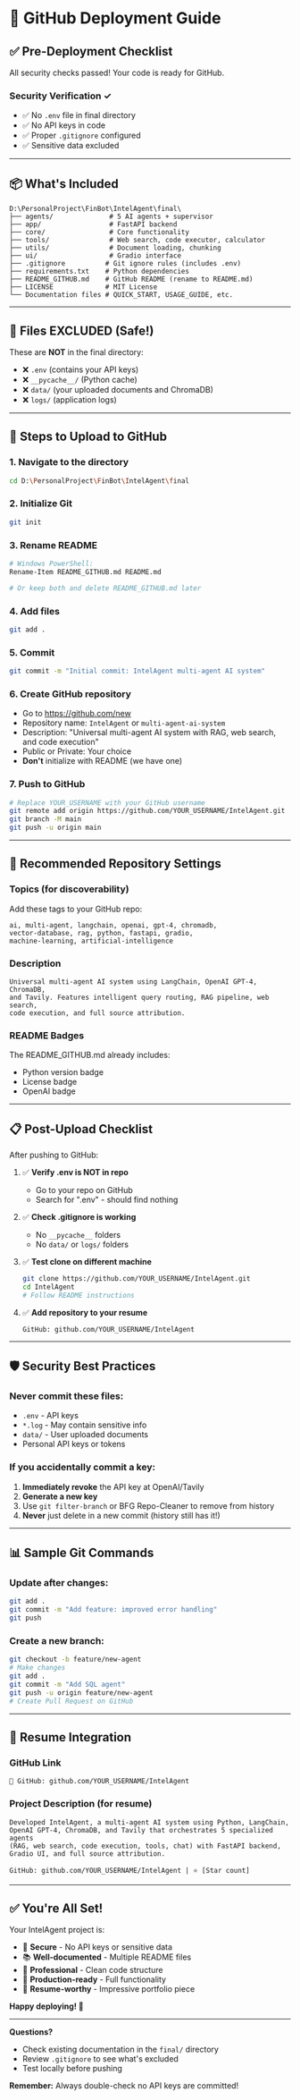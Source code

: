 # 🚀 GitHub Deployment Guide

## ✅ Pre-Deployment Checklist

All security checks passed! Your code is ready for GitHub.

### Security Verification ✓
- ✅ No `.env` file in final directory
- ✅ No API keys in code
- ✅ Proper `.gitignore` configured
- ✅ Sensitive data excluded

---

## 📦 What's Included

```
D:\PersonalProject\FinBot\IntelAgent\final\
├── agents/              # 5 AI agents + supervisor
├── app/                 # FastAPI backend
├── core/                # Core functionality
├── tools/               # Web search, code executor, calculator
├── utils/               # Document loading, chunking
├── ui/                  # Gradio interface
├── .gitignore          # Git ignore rules (includes .env)
├── requirements.txt    # Python dependencies
├── README_GITHUB.md    # GitHub README (rename to README.md)
├── LICENSE             # MIT License
└── Documentation files # QUICK_START, USAGE_GUIDE, etc.
```

---

## 🔐 Files EXCLUDED (Safe!)

These are **NOT** in the final directory:
- ❌ `.env` (contains your API keys)
- ❌ `__pycache__/` (Python cache)
- ❌ `data/` (your uploaded documents and ChromaDB)
- ❌ `logs/` (application logs)

---

## 📝 Steps to Upload to GitHub

### 1. Navigate to the directory
```bash
cd D:\PersonalProject\FinBot\IntelAgent\final
```

### 2. Initialize Git
```bash
git init
```

### 3. Rename README
```bash
# Windows PowerShell:
Rename-Item README_GITHUB.md README.md

# Or keep both and delete README_GITHUB.md later
```

### 4. Add files
```bash
git add .
```

### 5. Commit
```bash
git commit -m "Initial commit: IntelAgent multi-agent AI system"
```

### 6. Create GitHub repository
- Go to https://github.com/new
- Repository name: `IntelAgent` or `multi-agent-ai-system`
- Description: "Universal multi-agent AI system with RAG, web search, and code execution"
- Public or Private: Your choice
- **Don't** initialize with README (we have one)

### 7. Push to GitHub
```bash
# Replace YOUR_USERNAME with your GitHub username
git remote add origin https://github.com/YOUR_USERNAME/IntelAgent.git
git branch -M main
git push -u origin main
```

---

## 🎨 Recommended Repository Settings

### Topics (for discoverability)
Add these tags to your GitHub repo:
```
ai, multi-agent, langchain, openai, gpt-4, chromadb, 
vector-database, rag, python, fastapi, gradio, 
machine-learning, artificial-intelligence
```

### Description
```
Universal multi-agent AI system using LangChain, OpenAI GPT-4, ChromaDB, 
and Tavily. Features intelligent query routing, RAG pipeline, web search, 
code execution, and full source attribution.
```

### README Badges
The README_GITHUB.md already includes:
- Python version badge
- License badge
- OpenAI badge

---

## 📋 Post-Upload Checklist

After pushing to GitHub:

1. ✅ **Verify .env is NOT in repo**
   - Go to your repo on GitHub
   - Search for ".env" - should find nothing
   
2. ✅ **Check .gitignore is working**
   - No `__pycache__` folders
   - No `data/` or `logs/` folders

3. ✅ **Test clone on different machine**
   ```bash
   git clone https://github.com/YOUR_USERNAME/IntelAgent.git
   cd IntelAgent
   # Follow README instructions
   ```

4. ✅ **Add repository to your resume**
   ```
   GitHub: github.com/YOUR_USERNAME/IntelAgent
   ```

---

## 🛡️ Security Best Practices

### Never commit these files:
- `.env` - API keys
- `*.log` - May contain sensitive info
- `data/` - User uploaded documents
- Personal API keys or tokens

### If you accidentally commit a key:
1. **Immediately revoke** the API key at OpenAI/Tavily
2. **Generate a new key**
3. Use `git filter-branch` or BFG Repo-Cleaner to remove from history
4. **Never** just delete in a new commit (history still has it!)

---

## 📊 Sample Git Commands

### Update after changes:
```bash
git add .
git commit -m "Add feature: improved error handling"
git push
```

### Create a new branch:
```bash
git checkout -b feature/new-agent
# Make changes
git add .
git commit -m "Add SQL agent"
git push -u origin feature/new-agent
# Create Pull Request on GitHub
```

---

## 🎯 Resume Integration

### GitHub Link
```
🔗 GitHub: github.com/YOUR_USERNAME/IntelAgent
```

### Project Description (for resume)
```
Developed IntelAgent, a multi-agent AI system using Python, LangChain, 
OpenAI GPT-4, ChromaDB, and Tavily that orchestrates 5 specialized agents 
(RAG, web search, code execution, tools, chat) with FastAPI backend, 
Gradio UI, and full source attribution.

GitHub: github.com/YOUR_USERNAME/IntelAgent | ⭐ [Star count]
```

---

## ✅ You're All Set!

Your IntelAgent project is:
- 🔐 **Secure** - No API keys or sensitive data
- 📚 **Well-documented** - Multiple README files
- 🎨 **Professional** - Clean code structure
- 🚀 **Production-ready** - Full functionality
- 💼 **Resume-worthy** - Impressive portfolio piece

**Happy deploying! 🎉**

---

**Questions?**
- Check existing documentation in the `final/` directory
- Review `.gitignore` to see what's excluded
- Test locally before pushing

**Remember:** Always double-check no API keys are committed!

